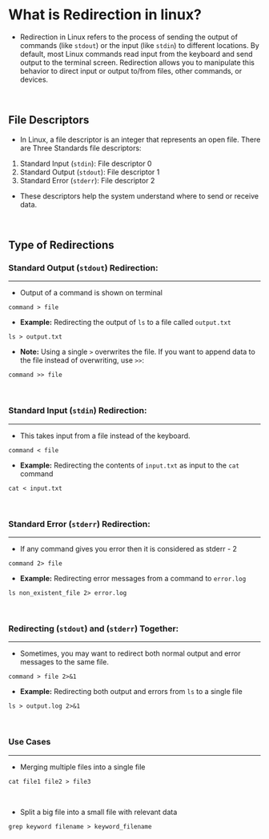 # What is Redirection in linux?
- Redirection in Linux refers to the process of sending the output of commands (like `stdout`) or the input (like `stdin`) to different locations. By default, most Linux commands read input from the keyboard and send output to the terminal screen. Redirection allows you to manipulate this behavior to direct input or output to/from files, other commands, or devices.

<br>

## File Descriptors
- In Linux, a file descriptor is an integer that represents an open file. There are Three Standards file descriptors:
1. Standard Input (`stdin`):    File descriptor 0
2. Standard Output (`stdout`):  File descriptor 1
3. Standard Error (`stderr`):   File descriptor 2
- These descriptors help the system understand where to send or receive data.

<br>

## Type of Redirections
### Standard Output (`stdout`) Redirection:
---
- Output of a command is shown on terminal
```
command > file
```
- **Example:** Redirecting the output of `ls` to a file called `output.txt`
```
ls > output.txt
```
- **Note:** Using a single `>` overwrites the file. If you want to append data to the file instead of overwriting, use `>>`:
```
command >> file
```
<br>

### Standard Input (`stdin`) Redirection:
---
- This takes input from a file instead of the keyboard.
```
command < file
```
- **Example:** Redirecting the contents of `input.txt` as input to the `cat` command
```
cat < input.txt
```
<br>

### Standard Error (`stderr`) Redirection:
---
- If any command gives you error then it is considered as stderr - 2
```
command 2> file
```
- **Example:** Redirecting error messages from a command to `error.log`
```
ls non_existent_file 2> error.log
```
<br>

### Redirecting (`stdout`) and (`stderr`) Together:
---
- Sometimes, you may want to redirect both normal output and error messages to the same file.
```
command > file 2>&1
```
- **Example:** Redirecting both output and errors from `ls` to a single file
```
ls > output.log 2>&1
```
<br>

### Use Cases
---
- Merging multiple files into a single file
```
cat file1 file2 > file3
```
<br>

- Split a big file into a small file with relevant data
```
grep keyword filename > keyword_filename
```
<br>

